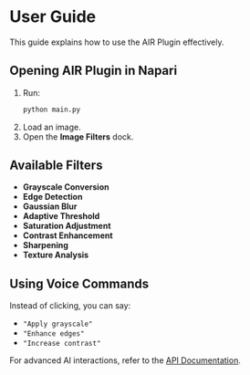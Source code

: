 # User Guide

This guide explains how to use the AIR Plugin effectively.

## Opening AIR Plugin in Napari
1. Run:
   ```bash
   python main.py
   ```
2. Load an image.
3. Open the **Image Filters** dock.

## Available Filters
- **Grayscale Conversion**
- **Edge Detection**
- **Gaussian Blur**
- **Adaptive Threshold**
- **Saturation Adjustment**
- **Contrast Enhancement**
- **Sharpening**
- **Texture Analysis**

## Using Voice Commands
Instead of clicking, you can say:
- `"Apply grayscale"`
- `"Enhance edges"`
- `"Increase contrast"`

For advanced AI interactions, refer to the [API Documentation](api.md).